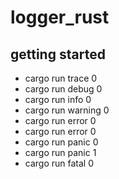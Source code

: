 # logger_rust

## getting started
- cargo run trace 0
- cargo run debug 0
- cargo run info 0
- cargo run warning 0
- cargo run error 0
- cargo run error 0
- cargo run panic 0
- cargo run panic 1
- cargo run fatal 0

